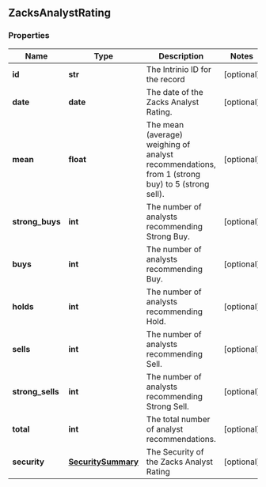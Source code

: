 ## ZacksAnalystRating

### Properties
Name | Type | Description | Notes
------------ | ------------- | ------------- | -------------
**id** | **str** | The Intrinio ID for the record | [optional] 
**date** | **date** | The date of the Zacks Analyst Rating. | [optional] 
**mean** | **float** | The mean (average) weighing of analyst recommendations, from 1 (strong buy) to 5 (strong sell). | [optional] 
**strong_buys** | **int** | The number of analysts recommending Strong Buy. | [optional] 
**buys** | **int** | The number of analysts recommending Buy. | [optional] 
**holds** | **int** | The number of analysts recommending Hold. | [optional] 
**sells** | **int** | The number of analysts recommending Sell. | [optional] 
**strong_sells** | **int** | The number of analysts recommending Strong Sell. | [optional] 
**total** | **int** | The total number of analyst recommendations. | [optional] 
**security** | [**SecuritySummary**](SecuritySummary.md) | The Security of the Zacks Analyst Rating | [optional] 



